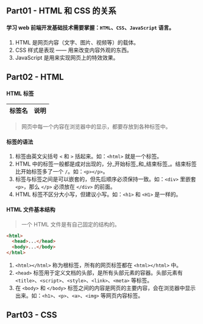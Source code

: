 ## Part01 - HTML 和 CSS 的关系 ##
#### 学习 web 前端开发基础技术需要掌握：`HTML`、`CSS`、`JavaScript` 语言。 ####
1. HTML 是网页内容（文字、图片、视频等）的载体。
2. CSS 样式是表现 —— 用来改变内容外观的东西。
3. JavaScript 是用来实现网页上的特效效果。
## Part02 - HTML ##
#### HTML 标签 ####
| 标签名       | 说明                       |
| ------------ |:------------------------- |
> 网页中每一个内容在浏览器中的显示，都要存放到各种标签中。
#### 标签的语法 ####
1. 标签由英文尖括号 `<` 和 `>` 括起来。如：`<html>` 就是一个标签。
2. HTML 中的标签一般都是成对出现的，分_开始标签_和_结束标签_。结束标签比开始标签多了一个 `/`。如：`<p></p>`。
3. 标签与标签之间是可以嵌套的，但先后顺序必须保持一致。如：`<div>` 里嵌套 `<p>`，那么 `</p>` 必须放在 `</div>` 的前面。
4. HTML 标签不区分大小写，但建议小写。如：`<h1>` 和 `<H1>` 是一样的。
#### HTML 文件基本结构 ####
> 一个 HTML 文件是有自己固定的结构的。
```html
<html>
  <head>...</head>
  <body>...</body>
</html>
```
1. `<html></html>` 称为根标签，所有的网页标签都在 `<html></html>` 中。
2. `<head>` 标签用于定义文档的头部，是所有头部元素的容器。头部元素有 `<title>`、`<script>`、`<style>`、`<link>`、`<meta>` 等标签。
3. 在 `<body>` 和 `</body>` 标签之间的内容是网页的主要内容，会在浏览器中显示出来。如：`<h1>`、`<p>`、`<a>`、`<img>` 等网页内容标签。
## Part03 - CSS ##
